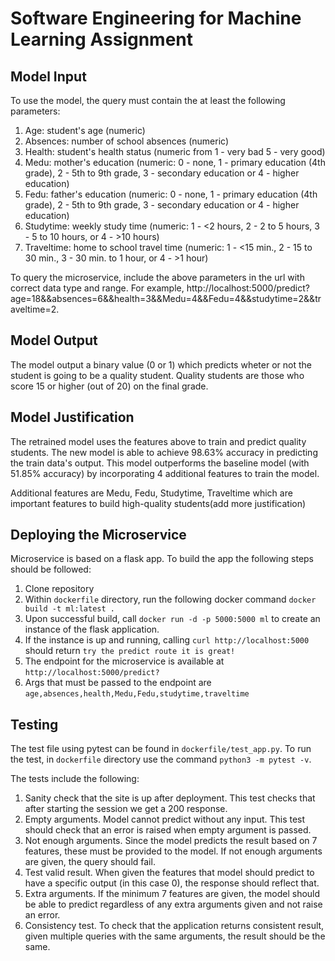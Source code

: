 # Software Engineering for Machine Learning Assignment

## Model Input

To use the model, the query must contain the at least the following parameters:

1. Age: student's age (numeric)
2. Absences: number of school absences (numeric)
3. Health: student's health status (numeric from 1 - very bad 5 - very good)
4. Medu: mother's education (numeric: 0 - none, 1 - primary education (4th grade), 2 - 5th to 9th grade, 3 - secondary education or 4 - higher education)
5. Fedu: father's education (numeric: 0 - none, 1 - primary education (4th grade), 2 - 5th to 9th grade, 3 - secondary education or 4 - higher education)
6. Studytime: weekly study time (numeric: 1 - <2 hours, 2 - 2 to 5 hours, 3 - 5 to 10 hours, or 4 - >10 hours)
7. Traveltime: home to school travel time (numeric: 1 - <15 min., 2 - 15 to 30 min., 3 - 30 min. to 1 hour, or 4 - >1 hour)

To query the microservice, include the above parameters in the url with correct data type and range. 
For example, http://localhost:5000/predict?age=18&&absences=6&&health=3&&Medu=4&&Fedu=4&&studytime=2&&traveltime=2. 


## Model Output 

The model output a binary value (0 or 1) which predicts wheter or not the student is going to be a quality student. Quality students are those who score 15 or higher (out of 20) on the final grade.

## Model Justification 

The retrained model uses the features above to train and predict quality students. The new model is able to achieve 98.63% accuracy in predicting the train data's output. This model outperforms the baseline model (with 51.85% accuracy) by incorporating 4 additional features to train the model. 

Additional features are Medu, Fedu, Studytime, Traveltime which are important features to build high-quality students(add more justification)

## Deploying the Microservice 

Microservice is based on a flask app. To build the app the following steps should be followed:
1. Clone repository
2. Within `dockerfile` directory, run the following docker command `docker build -t ml:latest .`
3. Upon successful build, call `docker run -d -p 5000:5000 ml` to create an instance of the flask application.
4. If the instance is up and running, calling `curl http://localhost:5000` should return `try the predict route it is great!`
5. The endpoint for the microservice is available at `http://localhost:5000/predict?`
6. Args that must be passed to the endpoint are `age,absences,health,Medu,Fedu,studytime,traveltime`
## Testing 

The test file using pytest can be found in `dockerfile/test_app.py`. To run the test, in `dockerfile` directory use the command `python3 -m pytest -v`.

The tests include the following: 
1. Sanity check that the site is up after deployment. This test checks that after starting the session we get a 200 response. 
2. Empty arguments. Model cannot predict without any input. This test should check that an error is raised when empty argument is passed. 
3. Not enough arguments. Since the model predicts the result based on 7 features, these must be provided to the model. If not enough arguments are given, the query should fail. 
4. Test valid result. When given the features that model should predict to have a specific output (in this case 0), the response should reflect that. 
5. Extra arguments. If the minimum 7 features are given, the model should be able to predict regardless of any extra arguments given and not raise an error. 
6. Consistency test. To check that the application returns consistent result, given multiple queries with the same arguments, the result should be the same. 


